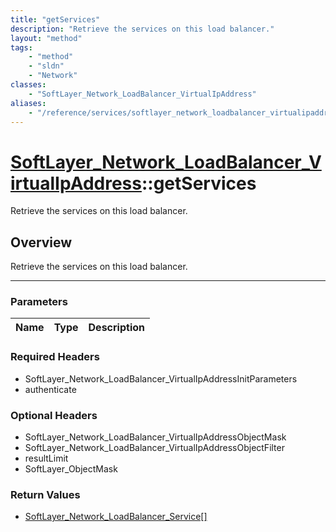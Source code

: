 ```yaml
---
title: "getServices"
description: "Retrieve the services on this load balancer."
layout: "method"
tags:
    - "method"
    - "sldn"
    - "Network"
classes:
    - "SoftLayer_Network_LoadBalancer_VirtualIpAddress"
aliases:
    - "/reference/services/softlayer_network_loadbalancer_virtualipaddress/getServices"
---
```

# [SoftLayer_Network_LoadBalancer_VirtualIpAddress](/reference/services/SoftLayer_Network_LoadBalancer_VirtualIpAddress)::getServices

Retrieve the services on this load balancer.


## Overview 
Retrieve the services on this load balancer.

-----

### Parameters 
|Name | Type | Description |
| --- | --- | --- |


### Required Headers
* SoftLayer_Network_LoadBalancer_VirtualIpAddressInitParameters
* authenticate


### Optional Headers
* SoftLayer_Network_LoadBalancer_VirtualIpAddressObjectMask
* SoftLayer_Network_LoadBalancer_VirtualIpAddressObjectFilter
* resultLimit
* SoftLayer_ObjectMask

### Return Values
* <a href='/reference/datatypes/SoftLayer_Network_LoadBalancer_Service'>SoftLayer_Network_LoadBalancer_Service[] </a>




